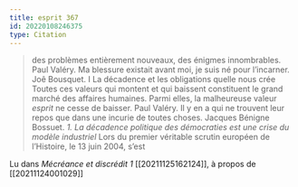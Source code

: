 ```yaml
---
title: esprit 367
id: 20220108246375
type: Citation
---
```


> des problèmes entièrement nouveaux, des énigmes innombrables. Paul Valéry. Ma blessure existait avant moi, je suis né pour l’incarner. Joê Bousquet. I La décadence et les obligations quelle nous crée Toutes ces valeurs qui montent et qui baissent constituent le grand marché des affaires humaines. Parmi elles, la malheureuse valeur *esprit* ne cesse de baisser. Paul Valéry. Il y en a qui ne trouvent leur repos que dans une incurie de toutes choses. Jacques Bénigne Bossuet. *1. La décadence politique des démocraties est une crise du modèle industriel* Lors du premier véritable scrutin européen de l’Histoire, le 13 juin 2004, s’est

Lu dans *Mécréance et discrédit 1* [[20211125162124]], à propos de [[20211124001029]]